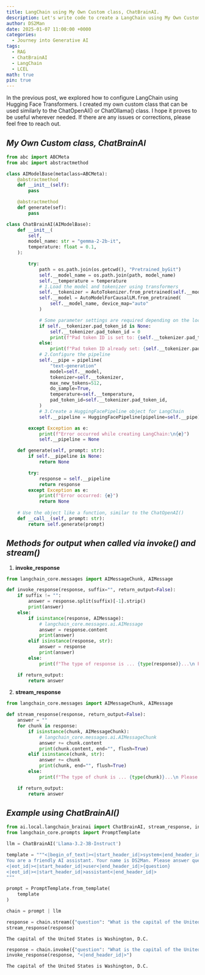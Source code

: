 ```yaml
---
title: LangChain using My Own Custom class, ChatBrainAI.
description: Let's write code to create a LangChain using My Own Custom class,ChatBrainAI
author: DS2Man
date: 2025-01-07 11:00:00 +0000
categories:
  - Journey into Generative AI
tags:
  - RAG
  - ChatBrainAI
  - LangChain
  - LCEL
math: true
pin: true
---
```


In the previous post, we explored how to configure LangChain using Hugging Face Transformers. I created my own custom class that can be used similarly to the ChatOpenAI() or ChatOllama() class. I hope it proves to be useful wherever needed. If there are any issues or corrections, please feel free to reach out. 

<!--
이전 포스트에서 우리는 Hugging face transformers를 활용해서 LangChain을 구성해봤다. 나는 ChatOpenAI() 클래스처럼 사용할 수 있도록 나만의 클래스를 만들어 보았다. 필요한 곳에 유용하게 사용되었으면 합니다. 혹시 잘못된 부분이 있다면 연락주세요.
-->

## *My Own Custom class, ChatBrainAI*

~~~python
from abc import ABCMeta
from abc import abstractmethod  

class AIModelBase(metaclass=ABCMeta):
    @abstractmethod
    def __init__(self):
        pass

    @abstractmethod
    def generate(sef):
        pass
~~~

~~~python
class ChatBrainAI(AIModelBase):
    def __init__(
        self,
        model_name: str = "gemma-2-2b-it",
        temperature: float = 0.1,
    ):

        try:
            path = os.path.join(os.getcwd(), "Pretrained_byGit")
            self.__model_name = os.path.join(path, model_name)
            self.__temperature = temperature
            # 1.Load the model and tokenizer using transformers
            self.__tokenizer = AutoTokenizer.from_pretrained(self.__model_name)
            self.__model = AutoModelForCausalLM.from_pretrained(
                self.__model_name, device_map="auto"
            )

            # Some parameter settings are required depending on the local model.
            if self.__tokenizer.pad_token_id is None:
                self.__tokenizer.pad_token_id = 0
                print(f"Pad token ID is set to: {self.__tokenizer.pad_token_id}")
            else:
                print(f"Pad token ID already set: {self.__tokenizer.pad_token_id}")
            # 2.Configure the pipeline
            self.__pipe = pipeline(
                "text-generation"
                model=self.__model,
                tokenizer=self.__tokenizer,
                max_new_tokens=512,
                do_sample=True,
                temperature=self.__temperature,
                pad_token_id=self.__tokenizer.pad_token_id,
            ) 
            # 3.Create a HuggingFacePipeline object for LangChain
            self.__pipeline = HuggingFacePipeline(pipeline=self.__pipe)

        except Exception as e:
            print(f"Error occurred while creating LangChain:\n{e}")
            self.__pipeline = None

    def generate(self, prompt: str):
        if self.__pipeline is None:
            return None

        try:
            response = self.__pipeline
            return response
        except Exception as e:
            print(f"Error occurred: {e}")
            return None
            
    # Use the object like a function, similar to the ChatOpenAI()
    def __call__(self, prompt: str):        
        return self.generate(prompt)
~~~

## *Methods for output when called via invoke() and stream()*

1. **invoke_response**

~~~python
from langchain_core.messages import AIMessageChunk, AIMessage

def invoke_response(response, suffix="", return_output=False):
    if suffix != "":
        answer = response.split(suffix)[-1].strip()
        print(answer)
    else:
        if isinstance(response, AIMessage):
            # langchain_core.messages.ai.AIMessage
            answer = response.content
            print(answer)
        elif isinstance(response, str):
            answer = response
            print(answer)
        else:
            print(f"The type of response is ... {type(response)}...\n Please check!")

    if return_output:
        return answer

~~~

2. **stream_response**

~~~python
from langchain_core.messages import AIMessageChunk, AIMessage

def stream_response(response, return_output=False):
    answer = ""
    for chunk in response:
        if isinstance(chunk, AIMessageChunk):
            # langchain_core.messages.ai.AIMessageChunk
            answer += chunk.content
            print(chunk.content, end="", flush=True)
        elif isinstance(chunk, str):
            answer += chunk
            print(chunk, end="", flush=True)
        else:
            print(f"The type of chunk is ... {type(chunk)}...\n Please check!")

    if return_output:
        return answer
~~~


## *Example using ChatBrainAI()*

~~~python
from ai.local.langchain_brainai import ChatBrainAI, stream_response, invoke_response
from langchain_core.prompts import PromptTemplate

llm = ChatBrainAI('Llama-3.2-3B-Instruct')

template = """<|begin_of_text|><|start_header_id|>system<|end_header_id|>
You are a friendly AI assistant. Your name is DS2Man. Please answer questions briefly.
<|eot_id|><|start_header_id|>user<|end_header_id|>{question}
<|eot_id|><|start_header_id|>assistant<|end_header_id|>
"""

prompt = PromptTemplate.from_template(
    template
) 

chain = prompt | llm
~~~

~~~python
response = chain.stream({"question": "What is the capital of the United States?"})
stream_response(response)
~~~

```
The capital of the United States is Washington, D.C.
```

~~~python
response = chain.invoke({"question": "What is the capital of the United States?"})
invoke_response(response, "<|end_header_id|>")
~~~

```
The capital of the United States is Washington, D.C.
```